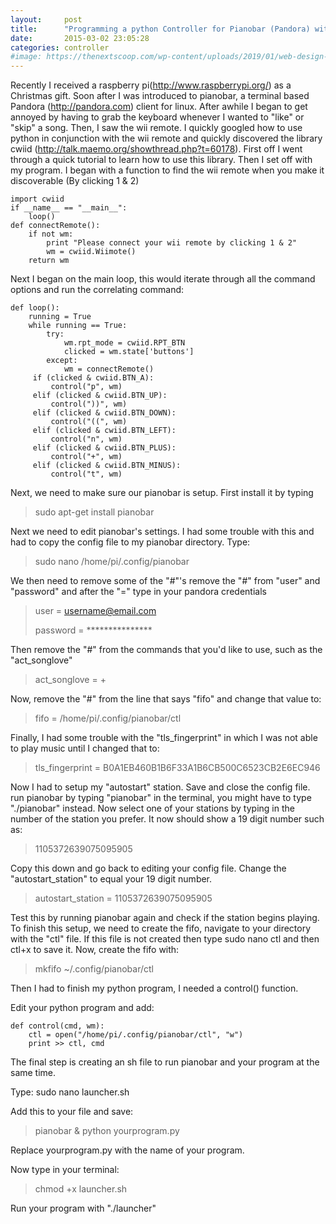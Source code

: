 ```yaml
---
layout:     post
title:      "Programming a python Controller for Pianobar (Pandora) with your Wii Remote"
date:       2015-03-02 23:05:28
categories: controller
#image: https://thenextscoop.com/wp-content/uploads/2019/01/web-design-2019.jpg
---
```

Recently I received a raspberry pi(<http://www.raspberrypi.org/>) as a Christmas gift. Soon after I was introduced to pianobar, a terminal based Pandora (<http://pandora.com>) client for linux. After awhile I began to get annoyed by having to grab the keyboard whenever I wanted to "like" or "skip" a song. Then, I saw the wii remote. I quickly googled how to use python in conjunction with the wii remote and quickly discovered the library cwiid (<http://talk.maemo.org/showthread.php?t=60178>). First off I went through a quick tutorial to learn how to use this library. Then I set off with my program. I began with a function to find the wii remote when you make it discoverable (By clicking 1 & 2) 
    
    
    import cwiid
    if __name__ == "__main__":
        loop()
    def connectRemote():
        if not wm:
            print "Please connect your wii remote by clicking 1 & 2"
            wm = cwiid.Wiimote()
        return wm

Next I began on the main loop, this would iterate through all the command options and run the correlating command: 
    
    
    def loop():
        running = True
        while running == True:
            try:
                wm.rpt_mode = cwiid.RPT_BTN
                clicked = wm.state['buttons']
            except:
                wm = connectRemote()
         if (clicked & cwiid.BTN_A):
             control("p", wm)
         elif (clicked & cwiid.BTN_UP):
             control("))", wm)
         elif (clicked & cwiid.BTN_DOWN):
             control("((", wm)
         elif (clicked & cwiid.BTN_LEFT):
             control("n", wm)
         elif (clicked & cwiid.BTN_PLUS):
             control("+", wm)
         elif (clicked & cwiid.BTN_MINUS):
             control("t", wm)

Next, we need to make sure our pianobar is setup. First install it by typing 

> sudo apt-get install pianobar

Next we need to edit pianobar's settings. I had some trouble with this and had to copy the config file to my pianobar directory. Type: 

> sudo nano /home/pi/.config/pianobar

We then need to remove some of the "#"'s remove the "#" from "user" and "password" and after the "=" type in your pandora credentials 

> user = username@email.com
> 
> password = ***************

Then remove the "#" from the commands that you'd like to use, such as the "act_songlove" 

> act_songlove = +

Now, remove the "#" from the line that says "fifo" and change that value to: 

> fifo = /home/pi/.config/pianobar/ctl

Finally, I had some trouble with the "tls_fingerprint" in which I was not able to play music until I changed that to: 

> tls_fingerprint = B0A1EB460B1B6F33A1B6CB500C6523CB2E6EC946

Now I had to setup my "autostart" station. Save and close the config file. run pianobar by typing "pianobar" in the terminal, you might have to type "./pianobar" instead. Now select one of your stations by typing in the number of the station you prefer. It now should show a 19 digit number such as: 

> 1105372639075095905

Copy this down and go back to editing your config file. Change the "autostart_station" to equal your 19 digit number. 

> autostart_station = 1105372639075095905

Test this by running pianobar again and check if the station begins playing. To finish this setup, we need to create the fifo, navigate to your directory with the "ctl" file. If this file is not created then type sudo nano ctl and then ctl+x to save it. Now, create the fifo with: 

> mkfifo ~/.config/pianobar/ctl

Then I had to finish my python program, I needed a control() function.

Edit your python program and add:
    
    
    def control(cmd, wm):
        ctl = open("/home/pi/.config/pianobar/ctl", "w")
        print >> ctl, cmd

The final step is creating an sh file to run pianobar and your program at the same time.

Type: sudo nano launcher.sh

Add this to your file and save:

> pianobar & python yourprogram.py

Replace yourprogram.py with the name of your program.

Now type in your terminal:

> chmod +x launcher.sh

Run your program with "./launcher"
